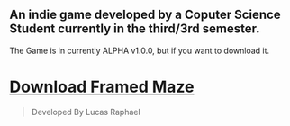 ## An indie game developed by a Coputer Science Student currently in the third/3rd semester.
The Game is in currently ALPHA v1.0.0, but if you want to download it.

# <a href="https://github.com/LucasRaphaelM/TheFramedMaze/releases/download/v1.0.0-alpha/Framed.Maze.exe" download> Download Framed Maze</a>



> Developed By Lucas Raphael

